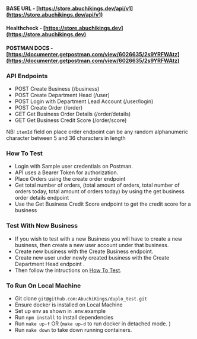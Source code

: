 #### **BASE URL** - [https://store.abuchikings.dev/api/v1](https://store.abuchikings.dev/api/v1) 
#### **Healthcheck** - [https://store.abuchikings.dev](https://store.abuchikings.dev) 

#### **POSTMAN DOCS** - [https://documenter.getpostman.com/view/6026635/2s9YRFWAtz](https://documenter.getpostman.com/view/6026635/2s9YRFWAtz) 

### API Endpoints
* POST Create Business                              (/business)
* POST Create Department Head                       (/user)
* POST Login with Department Lead Account           (/user/login)
* POST Create Order                                 (/order)
* GET Get Business Order Details                    (/order/details)
* GET Get Business Credit Score                     (/order/score)

NB: `itemId` field on place order endpoint can be any random alphanumeric character between 5 and 36 characters in length

### How To Test
- Login with Sample user credentials on Postman.
- API uses a Bearer Token for authorization.
- Place Orders using the create order endpoint
- Get total number of orders, (total amount of orders, total number of orders today, total amount of orders today) by using the get business
order details endpoint
- Use the Get Business Credit Score endpoint to get the credit score for  a business


### Test With New Business
- If you wish to test with a new Business you will have to create a new business, then create a new user account under that business.
- Create new business with the Create Business endpoint.
- Create new user under newly created business with the Create Department Head endpoint .
- Then follow the intructions on [How To Test](#how-to-test).

### To Run On Local Machine
- Git clone `git@github.com:AbuchiKings/duplo_test.git`
- Ensure docker is installed on Local Machine
- Set up env as shown in .env.example
- Run `npm install` to install dependencies
- Run `make up-f` OR (`make up-d` to run docker in detached mode. )
- Run `make down` to take down running containers.
 